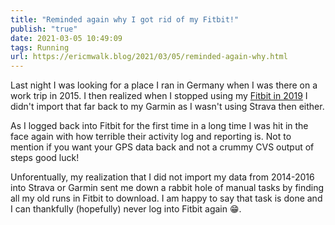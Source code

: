 ```yaml
---
title: "Reminded again why I got rid of my Fitbit!"
publish: "true"
date: 2021-03-05 10:49:09
tags: Running
url: https://ericmwalk.blog/2021/03/05/reminded-again-why.html
---
```


Last night I was looking for a place I ran in Germany when I was there on a work trip in 2015. I then realized when I stopped using my <a href="https://ericmwalk.blog/2019/10/08/goodbye-fitbit.html">Fitbit in 2019</a> I didn't import that far back to my Garmin as I wasn't using Strava then either.

As I logged back into Fitbit for the first time in a long time I was hit in the face again with how terrible their activity log and reporting is. Not to mention if you want your GPS data back and not a crummy CVS output of steps good luck!

Unforentually, my realization that I did not import my data from 2014-2016 into Strava or Garmin sent me down a rabbit hole of manual tasks by finding all my old runs in Fitbit to download. I am happy to say that task is done and I can thankfully (hopefully) never log into Fitbit again 😁.